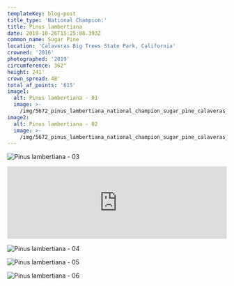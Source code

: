 ```yaml
---
templateKey: blog-post
title_type: 'National Champion:'
title: Pinus lambertiana
date: 2019-10-26T15:25:08.393Z
common_name: Sugar Pine
location: 'Calaveras Big Trees State Park, California'
crowned: '2016'
photographed: '2019'
circumference: 362"
height: 241'
crown_spread: 48'
total_af_points: '615'
image1:
  alt: Pinus lambertiana - 01
  image: >-
    /img/5672_pinus_lambertiana_national_champion_sugar_pine_calaveras_big_tree_state_park_california_american_forests_brian_kelley_10-26-2019_carl_casey.jpg
image2:
  alt: Pinus lambertiana - 02
  image: >-
    /img/5672_pinus_lambertiana_national_champion_sugar_pine_calaveras_big_tree_state_park_california_american_forests_brian_kelley_10-26-2019_canopy.jpg
---
```

![Pinus lambertiana - 03](/img/5672_pinus_lambertiana_national_champion_sugar_pine_calaveras_big_tree_state_park_california_american_forests_brian_kelley_10-26-2019_base_1.jpg)

<iframe width="100%" height="166" scrolling="no" frameborder="no" allow="autoplay" src="https://w.soundcloud.com/player/?url=https%3A//api.soundcloud.com/tracks/718528510&color=%23ff5500&auto_play=false&hide_related=false&show_comments=true&show_user=true&show_reposts=false&show_teaser=true"></iframe>

![Pinus lambertiana - 04](/img/5672_pinus_lambertiana_national_champion_sugar_pine_calaveras_big_tree_state_park_california_american_forests_brian_kelley_10-26-2019_mid.jpg)

![Pinus lambertiana - 05](/img/5672_pinus_lambertiana_national_champion_sugar_pine_calaveras_big_tree_state_park_california_american_forests_brian_kelley_10-26-2019_cone_scale.jpg)

![Pinus lambertiana - 06](/img/5672_pinus_lambertiana_national_champion_sugar_pine_calaveras_big_tree_state_park_california_american_forests_brian_kelley_10-26-2019_cone_open_unopened.jpg)
